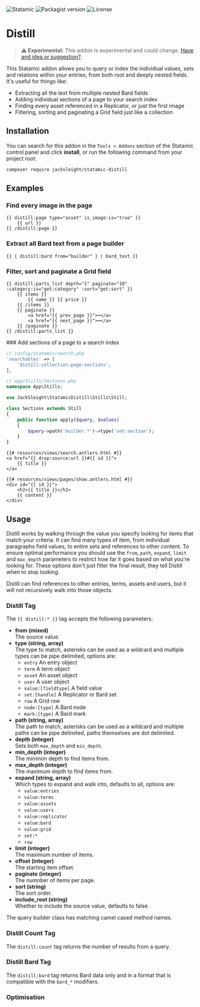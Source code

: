 <!-- statamic:hide -->

![Statamic](https://flat.badgen.net/badge/Statamic/3.4+/FF269E)
![Packagist version](https://flat.badgen.net/packagist/v/jacksleight/statamic-distill)
![License](https://flat.badgen.net/github/license/jacksleight/statamic-distill)

# Distill 

<!-- /statamic:hide -->

> **⚠️ Experimental:** This addon is experimental and could change. [Have and idea or suggestion?](https://github.com/jacksleight/statamic-distill/issues).

This Statamic addon allows you to query or index the individual values, sets and relations within your entries, from both root and deeply nested fields. It's useful for things like:

* Extracting all the text from multiple nested Bard fields
* Adding individual sections of a page to your search index
* Finding every asset referenced in a Replicator, or just the first image
* Filtering, sorting and paginating a Grid field just like a collection

## Installation

You can search for this addon in the `Tools > Addons` section of the Statamic control panel and click **install**, or run the following command from your project root:

```bash
composer require jacksleight/statamic-distill
```

## Examples

### Find every image in the page

```antlers
{{ distill:page type="asset" is_image:is="true" }}
    {{ url }}
{{ /distill:page }}
```

### Extract all Bard text from a page builder

```antlers
{{ { distill:bard from="builder" } | bard_text }}
```

### Filter, sort and paginate a Grid field

```antlers
{{ distill:parts_list depth="1" paginate="10" :category:is="get:category" :sort="get:sort" }}
    {{ items }}
        {{ name }} {{ price }}
    {{ /items }}
    {{ paginate }}
        <a href="{{ prev_page }}">⬅</a>
        <a href="{{ next_page }}">➡</a>
    {{ /paginate }}
{{ /distill:parts_list }}
```

### Add sections of a page to a search index

```php
// config/statamic/search.php
'searchables' => [
    'distill:collection:page:sections',
],
```
```php
// app/Stills/Sections.php
namespace App\Stills;

use JackSleight\StatamicDistill\Stills\Still;

class Sections extends Still
{
    public function apply($query, $values)
    {
        $query->path('builder.*')->type('set:section');
    }
}
```
```antlers
{{# resources/views/search.antlers.html #}}
<a href="{{ drop:source:url }}#{{ id }}">
    {{ title }}
</a>
```
```antlers
{{# resources/views/pages/show.antlers.html #}}
<div id="{{ id }}">
    <h2>{{ title }}</h2>
    {{ content }}
</div>
```

## Usage

Distill works by walking through the value you specify looking for items that match your criteria. It can find many types of item, from individual paragraphs field values, to entire sets and references to other content. To ensure optimal performance you should use the `from`, `path`, `expand`, `limit` and `max_depth` parameters to restrict how far it goes based on what you're looking for. These options don't just filter the final result, they tell Distill when to stop looking.

Distill can find references to other entries, terms, assets and users, but it will not recursively walk into those objects.

### Distill Tag

The `{{ distill:* }}` tag accepts the following parameters:

* **from (mixed)**  
  The source value.
* **type (string, array)**  
  The type to match, asterisks can be used as a wildcard and multiple types can be pipe delimited, options are:
  * `entry` An entry object
  * `term` A term object
  * `asset` An asset object
  * `user` A user object
  * `value:[fieldtype]` A field value
  * `set:[handle]` A Replicator or Bard set
  * `row` A Grid row
  * `node:[type]` A Bard node
  * `mark:[type]` A Bard mark
* **path (string, array)**  
  The path to match, asterisks can be used as a wildcard and multiple paths can be pipe delimited, paths themselves are dot delimited.
* **depth (integer)**  
  Sets both `max_depth` and `min_depth`.
* **min_depth (integer)**  
  The minimim depth to find items from.
* **max_depth (integer)**  
  The maximum depth to find items from.
* **expand (string, array)**  
  Which types to expand and walk into, defaults to all, options are:
  * `value:entries`
  * `value:terms`
  * `value:assets`
  * `value:users`
  * `value:replicator`
  * `value:bard`
  * `value:grid`
  * `set:*`
  * `row`
* **limit (integer)**  
  The maximum number of items.
* **offset (integer)**  
  The starting item offset.
* **paginate (integer)**  
  The numnber of items per page.
* **sort (string)**  
  The sort order.
* **include_root (string)**  
  Whether to include the source value, defaults to false.

The query builder class has matching camel cased method names.

### Distill Count Tag

The `distill:count` tag returns the number of results from a query.

### Distill Bard Tag

The `distill:bard` tag returns Bard data only and in a format that is compatible with the `bard_*` modifiers.

### Optimisation

